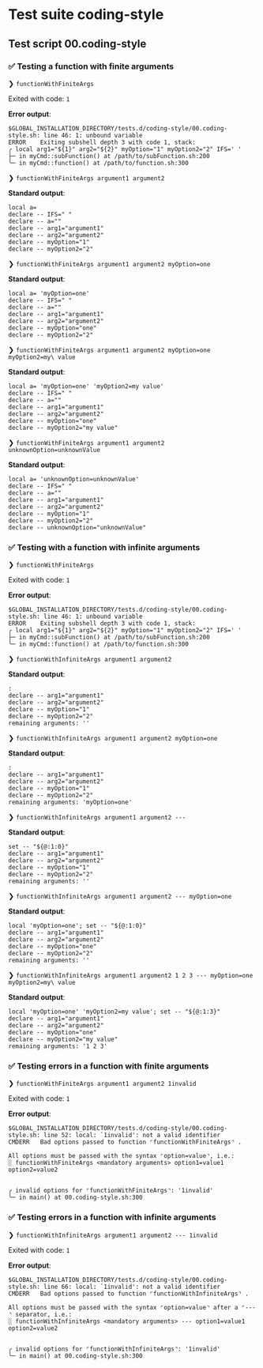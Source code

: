 # Test suite coding-style

## Test script 00.coding-style

### ✅ Testing a function with finite arguments

❯ `functionWithFiniteArgs`

Exited with code: `1`

**Error output**:

```text
$GLOBAL_INSTALLATION_DIRECTORY/tests.d/coding-style/00.coding-style.sh: line 46: 1: unbound variable
ERROR    Exiting subshell depth 3 with code 1, stack:
╭ local arg1="${1}" arg2="${2}" myOption="1" myOption2="2" IFS=' '
├─ in myCmd::subFunction() at /path/to/subFunction.sh:200
╰─ in myCmd::function() at /path/to/function.sh:300
```

❯ `functionWithFiniteArgs argument1 argument2`

**Standard output**:

```text
local a= 
declare -- IFS=" "
declare -- a=""
declare -- arg1="argument1"
declare -- arg2="argument2"
declare -- myOption="1"
declare -- myOption2="2"
```

❯ `functionWithFiniteArgs argument1 argument2 myOption=one`

**Standard output**:

```text
local a= 'myOption=one'
declare -- IFS=" "
declare -- a=""
declare -- arg1="argument1"
declare -- arg2="argument2"
declare -- myOption="one"
declare -- myOption2="2"
```

❯ `functionWithFiniteArgs argument1 argument2 myOption=one myOption2=my\ value`

**Standard output**:

```text
local a= 'myOption=one' 'myOption2=my value'
declare -- IFS=" "
declare -- a=""
declare -- arg1="argument1"
declare -- arg2="argument2"
declare -- myOption="one"
declare -- myOption2="my value"
```

❯ `functionWithFiniteArgs argument1 argument2 unknownOption=unknownValue`

**Standard output**:

```text
local a= 'unknownOption=unknownValue'
declare -- IFS=" "
declare -- a=""
declare -- arg1="argument1"
declare -- arg2="argument2"
declare -- myOption="1"
declare -- myOption2="2"
declare -- unknownOption="unknownValue"
```

### ✅ Testing with a function with infinite arguments

❯ `functionWithFiniteArgs`

Exited with code: `1`

**Error output**:

```text
$GLOBAL_INSTALLATION_DIRECTORY/tests.d/coding-style/00.coding-style.sh: line 46: 1: unbound variable
ERROR    Exiting subshell depth 3 with code 1, stack:
╭ local arg1="${1}" arg2="${2}" myOption="1" myOption2="2" IFS=' '
├─ in myCmd::subFunction() at /path/to/subFunction.sh:200
╰─ in myCmd::function() at /path/to/function.sh:300
```

❯ `functionWithInfiniteArgs argument1 argument2`

**Standard output**:

```text
:
declare -- arg1="argument1"
declare -- arg2="argument2"
declare -- myOption="1"
declare -- myOption2="2"
remaining arguments: ''
```

❯ `functionWithInfiniteArgs argument1 argument2 myOption=one`

**Standard output**:

```text
:
declare -- arg1="argument1"
declare -- arg2="argument2"
declare -- myOption="1"
declare -- myOption2="2"
remaining arguments: 'myOption=one'
```

❯ `functionWithInfiniteArgs argument1 argument2 ---`

**Standard output**:

```text
set -- "${@:1:0}"
declare -- arg1="argument1"
declare -- arg2="argument2"
declare -- myOption="1"
declare -- myOption2="2"
remaining arguments: ''
```

❯ `functionWithInfiniteArgs argument1 argument2 --- myOption=one`

**Standard output**:

```text
local 'myOption=one'; set -- "${@:1:0}"
declare -- arg1="argument1"
declare -- arg2="argument2"
declare -- myOption="one"
declare -- myOption2="2"
remaining arguments: ''
```

❯ `functionWithInfiniteArgs argument1 argument2 1 2 3 --- myOption=one myOption2=my\ value`

**Standard output**:

```text
local 'myOption=one' 'myOption2=my value'; set -- "${@:1:3}"
declare -- arg1="argument1"
declare -- arg2="argument2"
declare -- myOption="one"
declare -- myOption2="my value"
remaining arguments: '1 2 3'
```

### ✅ Testing errors in a function with finite arguments

❯ `functionWithFiniteArgs argument1 argument2 1invalid`

Exited with code: `1`

**Error output**:

```text
$GLOBAL_INSTALLATION_DIRECTORY/tests.d/coding-style/00.coding-style.sh: line 52: local: `1invalid': not a valid identifier
CMDERR   Bad options passed to function ⌜functionWithFiniteArgs⌝ .

All options must be passed with the syntax ⌜option=value⌝, i.e.:
░ functionWithFiniteArgs <mandatory arguments> option1=value1 option2=value2


╭ invalid options for ⌜functionWithFiniteArgs⌝: '1invalid'
╰─ in main() at 00.coding-style.sh:300
```

### ✅ Testing errors in a function with infinite arguments

❯ `functionWithInfiniteArgs argument1 argument2 --- 1invalid`

Exited with code: `1`

**Error output**:

```text
$GLOBAL_INSTALLATION_DIRECTORY/tests.d/coding-style/00.coding-style.sh: line 66: local: `1invalid': not a valid identifier
CMDERR   Bad options passed to function ⌜functionWithInfiniteArgs⌝ .

All options must be passed with the syntax ⌜option=value⌝ after a ⌜---⌝ separator, i.e.:
░ functionWithInfiniteArgs <mandatory arguments> --- option1=value1 option2=value2


╭ invalid options for ⌜functionWithInfiniteArgs⌝: '1invalid'
╰─ in main() at 00.coding-style.sh:300
```

